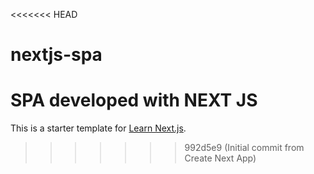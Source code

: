 <<<<<<< HEAD
# nextjs-spa
SPA developed with NEXT JS
=======
This is a starter template for [Learn Next.js](https://nextjs.org/learn).
>>>>>>> 992d5e9 (Initial commit from Create Next App)
